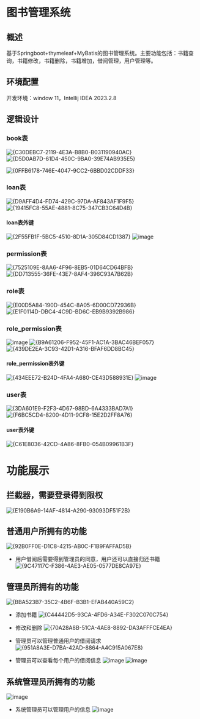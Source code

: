 # 图书管理系统
## 概述
基于Springboot+thymeleaf+MyBatis的图书管理系统。主要功能包括：书籍查询，书籍修改，书籍删除，书籍增加，借阅管理，用户管理等。
## 环境配置
开发环境：window 11，Intellij IDEA 2023.2.8

## 逻辑设计
### book表
![{C30DEBC7-2119-4E3A-B8B0-B031190940AC}](https://github.com/user-attachments/assets/e0327057-7a36-4f00-ad2b-cff563c6f990)
![{D5D0AB7D-61D4-450C-9BA0-39E74AB935E5}](https://github.com/user-attachments/assets/61c82fe1-e146-4c48-b962-9bc991b6e854)

![{0FFB6178-746E-4047-9CC2-6BBD02CDDF33}](https://github.com/user-attachments/assets/f333226e-1674-47cf-bb3e-fee937ad453a)
### loan表
![{D9AFF4D4-FD74-429C-97DA-AF843AF1F9F5}](https://github.com/user-attachments/assets/f03e71c3-8d5e-45e7-86b1-180a22ba9393)
![{19415FC8-55AE-4881-8C75-347CB3C64D4B}](https://github.com/user-attachments/assets/72df1b7e-57f1-448e-a889-59e6a2f86ca6)
#### loan表外键
![{2F55FB1F-5BC5-4510-8D1A-305D84CD1387}](https://github.com/user-attachments/assets/90f8fa46-4413-4288-b4a3-a99c61348b3d)
![image](https://github.com/user-attachments/assets/25347086-67eb-4d5b-aaf2-34733b25dd94)

### permission表
![{7525109E-8AA6-4F96-8EB5-01D64CD64BFB}](https://github.com/user-attachments/assets/b4af245a-9758-4514-867f-9921cad10e75)
![{DD713555-36FE-43E7-8AF4-396C93A7B62B}](https://github.com/user-attachments/assets/23fcc41a-0448-4872-8dd6-fe3b118208df)
### role表
![{E00D5A84-190D-454C-8A05-6D00CD72936B}](https://github.com/user-attachments/assets/0ff9ef92-9c23-492c-ad08-7d1ee0c299ff)
![{E1F0114D-DBC4-4C9D-BD6C-EB9B9392B986}](https://github.com/user-attachments/assets/2e169900-751a-414c-8675-88e4036d7a0a)
### role_permission表
![image](https://github.com/user-attachments/assets/e87736d1-378c-45de-8227-6bd1da6e945a)
![{B9A61206-F952-45F1-AC1A-3BAC46BEF057}](https://github.com/user-attachments/assets/b83f2a39-6574-45b4-ac24-4fd239110db7)
![{439DE2EA-3C93-42D1-A316-BFAF6DD8BC45}](https://github.com/user-attachments/assets/3bcc990c-cf03-421e-938c-0c234e483291)
#### role_permission表外键
![{434EEE72-B24D-4FA4-A680-CE43D588931E}](https://github.com/user-attachments/assets/2ef46208-f3d0-4309-9704-0064798f0717)
![image](https://github.com/user-attachments/assets/ca982d91-65c3-49d9-a76c-5509ab691992)

### user表
![{3DA601E9-F2F3-4D67-98BD-6A4333BAD7A1}](https://github.com/user-attachments/assets/8876c531-b392-4b11-9601-5a6d047960e1)
![{F6BC5CD4-8200-4D11-9CF8-15E2D2FF8A76}](https://github.com/user-attachments/assets/d0c92129-5462-440c-ac89-52356b2e407b)
#### user表外键
![{C61E8036-42CD-4A86-8FB0-054B09961B3F}](https://github.com/user-attachments/assets/5a0ec4b7-510c-4efa-bca2-4c1e09a6f214)


# 功能展示
## 拦截器，需要登录得到限权
![{E190B6A9-14AF-4814-A290-93093DF51F2B}](https://github.com/user-attachments/assets/f883774d-44c8-4e5e-8b3d-1382f18f544f)
## 普通用户所拥有的功能
![{92B0FF0E-D1C8-4215-AB0C-F1B9FAFFAD5B}](https://github.com/user-attachments/assets/6e342d4a-ebe0-46e1-b581-dcee0c55f462)
- 用户借阅后需要得到管理员的同意，用户还可以直接归还书籍
![{9C47117C-F386-4AE3-AE05-0577DE8CA97E}](https://github.com/user-attachments/assets/7496bcd2-d0d5-432f-967e-6b252b3d3403)
## 管理员所拥有的功能
![{BBA523B7-35C2-4B6F-B3B1-EFAB440A59C2}](https://github.com/user-attachments/assets/e8ca7db4-c409-4f00-9e8d-44999da54e5b)
- 添加书籍
![{C44442D5-93CA-4FD6-A34E-F302C070C754}](https://github.com/user-attachments/assets/28ade9aa-34c4-4b10-aebf-20a686961489)
- 修改和删除
![{70A28A8B-51CA-4AE8-8892-DA3AFFFCE4EA}](https://github.com/user-attachments/assets/9789d060-8b53-42d8-8289-5b6871ff04e1)
- 管理员可以管理普通用户的借阅请求
![{951A8A3E-D7BA-42AD-8864-A4C915A067E8}](https://github.com/user-attachments/assets/52c4bc9f-a54a-4f90-aa09-46e7e8d80d55)

- 管理员可以查看每个用户的借阅信息
![image](https://github.com/user-attachments/assets/c7d512f8-5438-415e-95ad-cb462872e7c2)
![image](https://github.com/user-attachments/assets/ba30f4d4-d56e-4d4f-a111-70843924f379)

## 系统管理员所拥有的功能
![image](https://github.com/user-attachments/assets/e43b7077-7df0-48a4-b95c-cac064405809)
- 系统管理员可以管理用户的信息
![image](https://github.com/user-attachments/assets/4e574dd2-e491-4709-92d4-008611cb2c6e)
